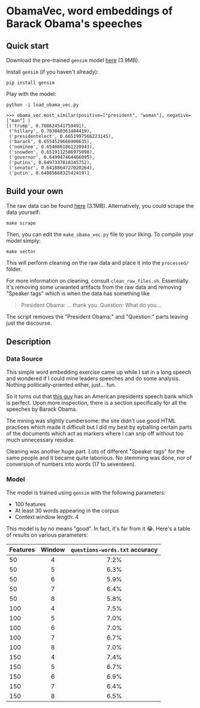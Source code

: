 # ObamaVec, word embeddings of Barack Obama's speeches

## Quick start

Download the pre-trained `gensim` model [here](https://s3.amazonaws.com/syaffers-stuff/obama-vec/obama_vec.bin) (3.9MB).

Install `gensim` (if you haven't already):

    pip install gensim

Play with the model:

    python -i load_obama_vec.py

    >>> obama_vec.most_similar(positive=["president", "woman"], negative=["man"] )
    [('trump', 0.708624541759491),
     ('hillary', 0.703040361404419),
     ('presidentelect', 0.6651997566223145),
     ('barack', 0.6554529666900635),
     ('nominee', 0.6548861861228943),
     ('snowden', 0.6519112586975098),
     ('governor', 0.649947464466095),
     ('putins', 0.6497337818145752),
     ('senator', 0.6418864727020264),
     ('putin', 0.6408566832542419)]



## Build your own

The raw data can be found [here](https://s3.amazonaws.com/syaffers-stuff/obama-vec/raw_speeches.tar.gz) (3.1MB). Alternatively, you could scrape the data yourself:

    make scrape

Then, you can edit the `make_obama_vec.py` file to your liking. To compile your model simply:

    make vector

This will perform cleaning on the raw data and place it into the `processed/` folder.

For more information on cleaning, consult `clean_raw_files.sh`. Essentially it's removing some unwanted artifacts from the raw data and removing "Speaker tags" which is when the data has something like

> President Obama: ... thank you. Question: What do you...

The script removes the "President Obama:" and "Question:" parts leaving just the discourse.


## Description

### Data Source

This simple word embedding exercise came up while I sat in a long speech and wondered if I could mine leaders speeches and do some analysis. Nothing politically-oriented either, just... fun.

So it turns out that [this guy](http://www.americanrhetoric.com/) has an American presidents speech bank which is perfect. Upon more inspection, there is a section specifically for all the speeches by Barack Obama.

The mining was slightly cumbersome: the site didn't use good HTML practices which made it difficult but I did my best by eyballing certain parts of the documents which act as markers where I can snip off without too much unnecessary residue.

Cleaning was another huge part. Lots of different "Speaker tags" for the same people and it became quite laborious. No stemming was done, nor of conversion of numbers into words (17 to seventeen).

### Model

The model is trained using `gensim` with the following parameters:

* 100 features
* At least 30 words appearing in the corpus
* Context window length: 4

This model is by no means "good". In fact, it's far from it :joy:. Here's a table of results on various parameters:

| Features | Window | `questions-words.txt` accuracy |
| -------- |:------:|:------------------------------:|
| 50       | 4      | 7.2%                           |
| 50       | 5      | 6.3%                           |
| 50       | 6      | 5.9%                           |
| 50       | 7      | 6.4%                           |
| 50       | 8      | 5.8%                           |
| 100      | 4      | 7.5%                           |
| 100      | 5      | 7.0%                           |
| 100      | 6      | 7.0%                           |
| 100      | 7      | 6.7%                           |
| 100      | 8      | 7.0%                           |
| 150      | 4      | 7.4%                           |
| 150      | 5      | 6.7%                           |
| 150      | 6      | 6.9%                           |
| 150      | 7      | 6.4%                           |
| 150      | 8      | 6.5%                           |
